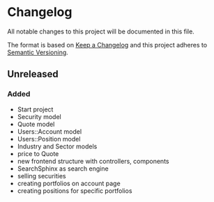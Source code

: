 # Changelog
All notable changes to this project will be documented in this file.

The format is based on [Keep a Changelog](http://keepachangelog.com/en/1.0.0/)
and this project adheres to [Semantic Versioning](http://semver.org/spec/v2.0.0.html).

## Unreleased
### Added
- Start project
- Security model
- Quote model
- Users::Account model
- Users::Position model
- Industry and Sector models
- price to Quote
- new frontend structure with controllers, components
- SearchSphinx as search engine
- selling securities
- creating portfolios on account page
- creating positions for specific portfolios
